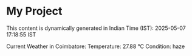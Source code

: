 # My Project

This content is dynamically generated in Indian Time (IST): 2025-05-07 17:18:55 IST


Current Weather in Coimbatore:
Temperature: 27.88 °C
Condition: haze
